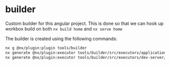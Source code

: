 # builder

Custom builder for this angular project. This is done so that we can hook up
workbox build on both `nx build home` and `nx serve home`

The builder is created using the following commands:

```bash
nx g @nx/plugin:plugin tools/builder
nx generate @nx/plugin:executor tools/builder/src/executors/application/application
nx generate @nx/plugin:executor tools/builder/src/executors/dev-server/dev-server
```
